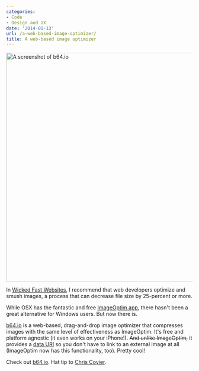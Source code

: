 ```yaml
---
categories:
- Code
- Design and UX
date: '2014-01-13'
url: /a-web-based-image-optimizer/
title: A web-based image optimizer
---
```


<img src="https://gomakethings.com/wp-content/uploads/2014/01/b64.jpg" alt="A screenshot of b64.io" width="790" height="617" class="alignnone size-full wp-image-5183" />

In <a href="https://gomakethings.com/wicked-fast-websites/">Wicked Fast Websites</a>, I recommend that web developers optimize and smush images, a process that can decrease file size by 25-percent or more.

While OSX has the fantastic and free <a href="http://imageoptim.com/">ImageOptim app</a>, there hasn't been a great alternative for Windows users. But now there is.

<a href="http://b64.io/">b64.io</a> is a web-based, drag-and-drop image optimizer that compresses images with the same level of effectiveness as ImageOptim. It's free and platform agnostic (it even works on your iPhone!). <del>And unlike ImageOptim,</del> it provides a <a href="http://css-tricks.com/data-uris/">data URI</a> so you don't have to link to an external image at all (ImageOptim now has this functionality, too). Pretty cool!

Check out <a href="http://b64.io/">b64.io</a>. Hat tip to <a href="https://twitter.com/chriscoyier/status/422806037163298816">Chris Coyier</a>.